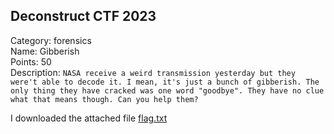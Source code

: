 ## Deconstruct CTF 2023
Category: forensics<br>
Name: Gibberish<br>
Points: 50<br>
Description: `NASA receive a weird transmission yesterday but they were't able to decode it. I mean, it's just a bunch of gibberish. The only thing they have cracked was one word "goodbye". They have no clue what that means though. Can you help them?`<br>

I downloaded the attached file [flag.txt](https://github.com/azooztba/CTF-writeups/blob/main/DeconstruCTF/forensics/Gibberish/flag.txt)<br>
